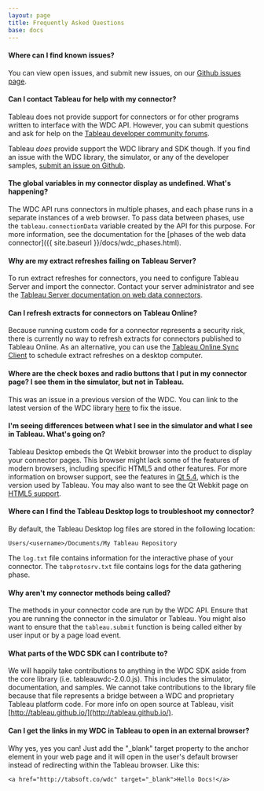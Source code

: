 ```yaml
---
layout: page
title: Frequently Asked Questions
base: docs
---
```


#### Where can I find known issues?

You can view open issues, and submit new issues, on our [Github issues page](https://github.com/tableau/webdataconnector/issues).

#### Can I contact Tableau for help with my connector?

Tableau does not provide support for connectors or for other programs written to interface with the WDC API. However, you can submit questions and ask for help on the [Tableau developer community forums](https://community.tableau.com/community/developers/content). 

Tableau *does* provide support the WDC library and SDK though. If you find an issue with the WDC library, the simulator, or any of the developer samples, [submit an issue on Github](https://github.com/tableau/webdataconnector/issues).

#### The global variables in my connector display as undefined. What's happening? 

The WDC API runs connectors in multiple phases, and each phase runs in a separate instances of a web browser. To pass data between phases, use the `tableau.connectionData` variable created by the API for this purpose. For more information, see the documentation for the [phases of the web data connector]({{ site.baseurl }}/docs/wdc_phases.html).

#### Why are my extract refreshes failing on Tableau Server?

To run extract refreshes for connectors, you need to configure Tableau Server and import the connector. Contact your server administrator and see the [Tableau Server documentation on web data connectors](http://onlinehelp.tableau.com/v0.0/server/en-us/help.htm#datasource_wdc.htm).

#### Can I refresh extracts for connectors on Tableau Online?

Because running custom code for a connector represents a security risk, there is currently no way to refresh extracts for connectors published to Tableau Online. As an alternative, you can use the [Tableau Online Sync Client](https://onlinehelp.tableau.com/current/online/en-us/to_sync_local_data.htm) to schedule extract refreshes on a desktop computer.

#### Where are the check boxes and radio buttons that I put in my connector page? I see them in the simulator, but not in Tableau.

This was an issue in a previous version of the WDC. You can link to the latest version of the WDC library [here](https://connectors.tableau.com/libs/tableauwdc-2.0.0-beta.js) to fix the issue.

#### I'm seeing differences between what I see in the simulator and what I see in Tableau. What's going on? 

Tableau Desktop embeds the Qt Webkit browser into the product to display your connector pages. This browser might lack some of the features of modern browsers, including specific HTML5 and other features. For more information on browser support, see the features in [Qt 5.4](https://wiki.qt.io/New_Features_in_Qt_5.4), which is the version used by Tableau. You may also want to see the Qt Webkit page on [HTML5 support](https://wiki.qt.io/Qt_Webkit_HTML5_Score). 

#### Where can I find the Tableau Desktop logs to troubleshoot my connector? 

By default, the Tableau Desktop log files are stored in the following location:

```
Users/<username>/Documents/My Tableau Repository
```

The `log.txt` file contains information for the interactive phase of your connector. The `tabprotosrv.txt` file contains logs for the data gathering phase. 

#### Why aren't my connector methods being called? 

The methods in your connector code are run by the WDC API. Ensure that you are running the connector in the simulator or Tableau. You might also want to ensure that the `tableau.submit` function is being called either by user input or by a page load event. 

#### What parts of the WDC SDK can I contribute to? 
We will happily take contributions to anything in the WDC SDK aside from the core library (i.e. tableauwdc-2.0.0.js).  This includes the simulator, documentation, and samples.  We cannot take contributions to the library file because that file represents a bridge between a WDC and proprietary Tableau platform code.  For more info on open source at Tableau, visit [http://tableau.github.io/](http://tableau.github.io/).

#### Can I get the links in my WDC in Tableau to open in an external browser?
Why yes, yes you can! Just add the "_blank" target property to the anchor element in your web page and it will open in the user's default browser instead
of redirecting within the Tableau browser. Like this: 

```<a href="http://tabsoft.co/wdc" target="_blank">Hello Docs!</a>```

